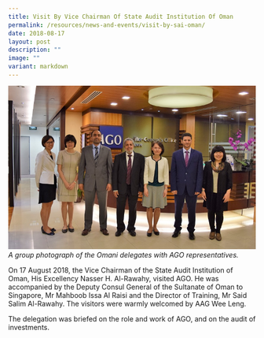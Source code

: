```yaml
---
title: Visit By Vice Chairman Of State Audit Institution Of Oman
permalink: /resources/news-and-events/visit-by-sai-oman/
date: 2018-08-17
layout: post
description: ""
image: ""
variant: markdown
---
```

![](/images/Visitors/2018_Oman.jpg)
*A group photograph of the Omani delegates with AGO representatives.* 

On 17 August 2018, the Vice Chairman of the State Audit Institution of Oman, His Excellency Nasser H. Al-Rawahy, visited AGO. He was accompanied by the Deputy Consul General of the Sultanate of Oman to Singapore, Mr Mahboob Issa Al Raisi and the Director of Training, Mr Said Salim Al-Rawahy. The visitors were warmly welcomed by AAG Wee Leng.

The delegation was briefed on the role and work of AGO, and on the audit of investments. 